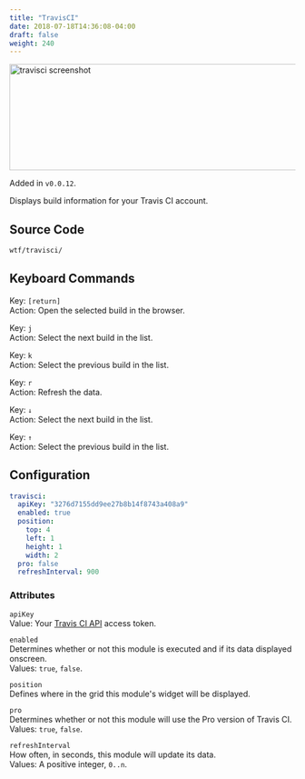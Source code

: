 ```yaml
---
title: "TravisCI"
date: 2018-07-18T14:36:08-04:00
draft: false
weight: 240
---
```


<img class="screenshot" src="/imgs/modules/travisci.png" width="640" height="187" alt="travisci screenshot" />

Added in `v0.0.12`.

Displays build information for your Travis CI account.

## Source Code

```bash
wtf/travisci/
```

## Keyboard Commands

<span class="caption">Key:</span> `[return]` <br />
<span class="caption">Action:</span> Open the selected build in the browser.

<span class="caption">Key:</span> `j` <br />
<span class="caption">Action:</span> Select the next build in the list.

<span class="caption">Key:</span> `k` <br />
<span class="caption">Action:</span> Select the previous build in the list.

<span class="caption">Key:</span> `r` <br />
<span class="caption">Action:</span> Refresh the data.

<span class="caption">Key:</span> `↓` <br />
<span class="caption">Action:</span> Select the next build in the list.

<span class="caption">Key:</span> `↑` <br />
<span class="caption">Action:</span> Select the previous build in the list.

## Configuration

```yaml
travisci:
  apiKey: "3276d7155dd9ee27b8b14f8743a408a9"
  enabled: true
  position:
    top: 4
    left: 1
    height: 1
    width: 2
  pro: false
  refreshInterval: 900
```

### Attributes

`apiKey` <br />
Value: Your <a href="https://developer.travis-ci.org/authentication">Travis CI API</a> access token.

`enabled` <br />
Determines whether or not this module is executed and if its data displayed onscreen. <br />
Values: `true`, `false`.

`position` <br />
Defines where in the grid this module's widget will be displayed. <br />

`pro` <br />
Determines whether or not this module will use the Pro version of Travis CI.<br />
Values: `true`, `false`.

`refreshInterval` <br />
How often, in seconds, this module will update its data. <br />
Values: A positive integer, `0..n`.
